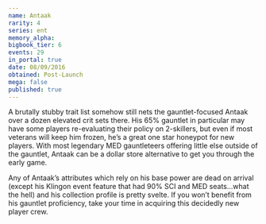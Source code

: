 ```yaml
---
name: Antaak
rarity: 4
series: ent
memory_alpha:
bigbook_tier: 6
events: 29
in_portal: true
date: 08/09/2016
obtained: Post-Launch
mega: false
published: true
---
```


A brutally stubby trait list somehow still nets the gauntlet-focused Antaak over a dozen elevated crit sets there. His 65% gauntlet in particular may have some players re-evaluating their policy on 2-skillers, but even if most veterans will keep him frozen, he’s a great one star honeypot for new players. With most legendary MED gauntleteers offering little else outside of the gauntlet, Antaak can be a dollar store alternative to get you through the early game.

Any of Antaak’s attributes which rely on his base power are dead on arrival (except his Klingon event feature that had 90% SCI and MED seats…what the hell) and his collection profile is pretty svelte. If you won’t benefit from his gauntlet proficiency, take your time in acquiring this decidedly new player crew.
